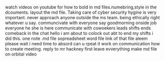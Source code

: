 watch videos on youtube for how to bold in md files.numebring,style in the dcouments.
layout the md file.
Taking care of cyber security hygine is very important.
never approach anyone outside the ms team.
being ethically right whatever u say.
communcivate with everyone
say goodmorning
onside job everyone 
he she is here
communicate with cowoekers
leads
shifts ends
comeback in the chat
hello i am about to colock out abt to end my shifts i did this.
one note .md file sopreadsheet 
word file 
link of that file
aleem please wait i need time to absord 
can u rpeat it 
work on communication
how to create meeting.
reply to mr hackney first leave evverything
make md file on orbital video
